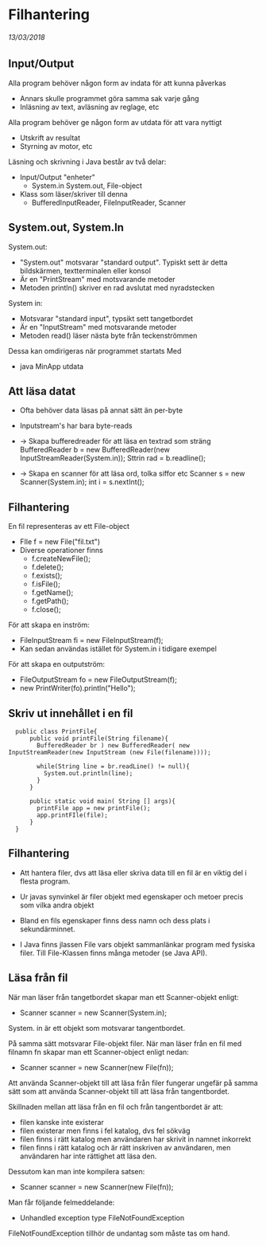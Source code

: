 # Filhantering
###### 13/03/2018

## Input/Output
Alla program behöver någon form av indata för att kunna påverkas
- Annars skulle programmet göra samma sak varje gång
- Inläsning av text, avläsning av reglage, etc

Alla program behöver ge någon form av utdata för att vara nyttigt
- Utskrift av resultat
- Styrning av motor, etc

Läsning och skrivning i Java består av två delar:
- Input/Output "enheter"
  - System.in System.out, File-object
- Klass som läser/skriver till denna
  - BufferedInputReader, FileInputReader, Scanner

## System.out, System.In
System.out:
- "System.out" motsvarar "standard output". Typiskt sett är detta bildskärmen, textterminalen eller konsol
- Är en "PrintStream" med motsvarande metoder
- Metoden println() skriver en rad avslutat med nyradstecken

System in:
- Motsvarar "standard input", typsikt sett tangetbordet
- Är en "InputStream" med motsvarande metoder
- Metoden read() läser nästa byte från teckenströmmen

Dessa kan omdirigeras när programmet startats Med
- java MinApp <indata> utdata

## Att läsa datat
- Ofta behöver data läsas på annat sätt än per-byte
- Inputstream's har bara byte-reads

- -> Skapa bufferedreader för att läsa en textrad som sträng
      BufferedReader b = new BufferedReader(new InputStreamReader(System.in));
      Sttrin rad =  b.readline();

- -> Skapa en scanner för att läsa ord, tolka siffor etc
      Scanner s = new Scanner(System.in);
      int i = s.nextInt();

## Filhantering
En fil representeras av ett File-object
  - FIle f = new File("fil.txt")
  - Diverse operationer finns
    - f.createNewFile();
    - f.delete();
    - f.exists();
    - f.isFile();
    - f.getName();
    - f.getPath();
    - f.close();

För att skapa en inström:
  - FileInputStream fi = new FileInputStream(f);
  - Kan sedan användas istället för System.in i tidigare exempel

För att skapa en outputström:
  - FileOutputStream fo = new FileOutputStream(f);
  - new PrintWriter(fo).println("Hello");

## Skriv ut innehållet i en fil

      public class PrintFile{
          public void printFile(String filename){
            BufferedReader br ) new BufferedReader( new InputStreamReader(new InputStream (new File(filename))));

            while(String line = br.readLine() != null){
              System.out.println(line);
            }
          }

          public static void main( String [] args){
            printFile app = new printFile();
            app.printFIle(file);
          }
      }
## Filhantering
- Att hantera filer, dvs att läsa eller skriva data till en fil är en viktig del i flesta program.
- Ur javas synvinkel är filer objekt med egenskaper och metoer precis som vilka andra objekt
- Bland en fils egenskaper finns dess namn och dess plats i sekundärminnet.

- I Java finns jlassen File vars objekt sammanlänkar program med fysiska filer. Till File-Klassen finns många metoder (se Java API).

## Läsa från fil
När man läser från tangetbordet skapar man ett Scanner-objekt enligt:
- Scanner scanner = new Scanner(System.in);

System. in är ett objekt som motsvarar tangentbordet.

På samma sätt motsvarar File-objekt filer. När man läser från en fil med filnamn fn skapar man ett Scanner-object enligt nedan:
- Scanner scanner = new Scanner(new File(fn));

Att använda Scanner-objekt till att läsa från filer fungerar ungefär på samma sätt som att använda Scanner-objekt till att läsa från tangentbordet.

Skillnaden mellan att läsa från en fil och från tangentbordet är att:
- filen kanske inte existerar
- filen existerar men finns i fel katalog, dvs fel sökväg
- filen finns i rätt katalog men användaren har skrivit in namnet inkorrekt
- filen finns i rätt katalog och är rätt inskriven av användaren, men användaren har inte rättighet att läsa den.

Dessutom kan man inte kompilera satsen:
- Scanner scanner = new Scanner(new File(fn));

Man får följande felmeddelande:
- Unhandled exception type FileNotFoundException

FileNotFoundException tillhör de undantag som måste tas om hand.
